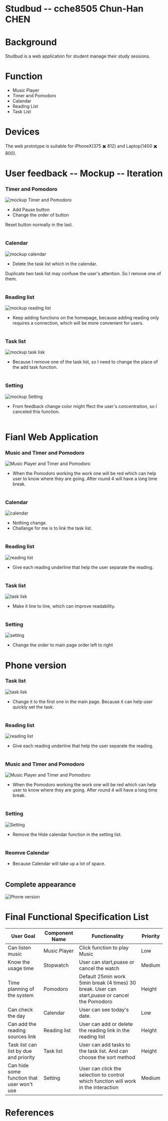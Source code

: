 # Studbud -- cche8505 Chun-Han CHEN

# Background
Studbud is a web application for student manage their study sessions.

# Function
* Music Player
* Timer and Pomodoro
* Calandar
* Reading List
* Task List

# Devices
The web prototype is suitable for iPhoneX(375 ✖️ 812) and Laptop(1400 ✖️ 800).

# User feedback -- Mockup -- Iteration
### Timer and Pomodoro
![mockup Timer and Pomodoro](readme/mTimer.png)
* Add Pause button
* Change the order of button

Reset button normally in the last.
<br><br>

### Calendar
![mockup calendar](readme/mcalendar.png)
* Delete the task list which in the calendar.

Duplicate two task list may confuse the user's attention. So I remove one of them.
<br><br>

### Reading list
![mockup reading list](readme/mreadinglist.png)
* Keep adding functions on the homepage, because adding reading only requires a connection, which will be more convenient for users.
<br><br>

### Task list
![mockup task lisk](readme/mtasklist.png)
* Because I remove one of the task list, so I need to change the place of the add task function.
<br><br>

### Setting
![mockup Setting](readme/msetting.png)
* From feedback change color might ffect the user's concentration, so I canceled this function.
<br><br>


# Fianl Web Application
### Music and Timer and Pomodoro
![Music Player and Timer and Pomodoro](readme/Timer.png)
* When the Pomodoro working the work one will be red which can help user to know where they are going. After round 4 will have a long time break.
<br><br>

### Calendar
![calendar](readme/calendar.png)
* Nothing change.
* Challange for me is to link the task list.
<br><br>

### Reading list
![reading list](readme/readinglist.png)
* Give each reading underline that help the user separate the reading.
<br><br>

### Task list
![task lisk](readme/tasklist.png)
* Make it line to line, which can improve readability.
<br><br>

### Setting
![setting](readme/setting.png)
* Change the order to main page order left to right

# Phone version
### Task list
![task lisk](readme/ptasklist.png)
* Change it to the first one in the main page. Because it can help user quickly set the task.
<br><br>

### Reading list
![reading list](readme/preadinglist.png)
* Give each reading underline that help the user separate the reading.
<br><br>

### Music and Timer and Pomodoro
![Music Player and Timer and Pomodoro](readme/pTimer.png)
* When the Pomodoro working the work one will be red which can help user to know where they are going. After round 4 will have a long time break.
<br><br>

### Setting
![Setting](readme/psetting.png)
* Remove the Hide calendar function in the setting list.
<br><br>

### Reomve Calendar
* Because Calendar will take up a lot of space.
<br><br>

## Complete appearance
![Phone version](readme/Phoneversion.png)

# Final Functional Specification List

| User Goal | Component Name | Functionality | Priority |
| --- | --- | --- | --- |
| Can listen music | Music Player | Click function to play Music | Low |
| Know the usage time | Stopwatch | User can start,puase or cancel the watch | Medium|
| Time planning of the system | Pomodoro | Default 25min work 5min break (4 times) 30 break. User can start,puase or cancel the Pomodoro | Height |
| Can check the day | Calendar| User can see today's date.  | Low |
| Can add the reading sources link | Reading list | User can add or delete the reading link in the reading list| Height |
| Task list can list by due and priority| Task list| User can add tasks to the task list. And can choose the sort method | Height |
| Can hide some function that user won't use | Setting | User can click the selection to control which function will work in the interaction | Medium |
# References

